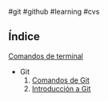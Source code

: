 #git #github #learning #cvs

## Índice

[Comandos de terminal](./Comandos%20de%20la%20terminal%20común.md)

- Git
  1. [Comandos de Git](./Git/01.%20Comandos%20de%20Git.md)
  2. [Introducción a Git](./Git/02.%20Introducción%20a%20Git.md)
